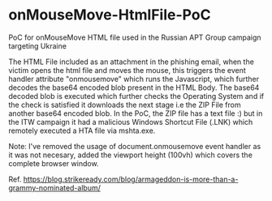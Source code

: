 # onMouseMove-HtmlFile-PoC
PoC for onMouseMove HTML file used in the Russian APT Group campaign targeting Ukraine

The HTML File included as an attachment in the phishing email, when the victim opens the html file and moves the mouse, this triggers the event handler attribute "onmousemove" which runs the Javascript, which further decodes the base64 encoded blob present in the HTML Body. The base64 decoded blob is executed which further checks the Operating System and if the check is satisfied it downloads the next stage i.e the ZIP File from another base64 encoded blob. In the PoC, the ZIP file has a text file :) but in the ITW campaign it had a malicious Windows Shortcut File (.LNK) which remotely executed a HTA file via mshta.exe.

Note: I've removed the usage of document.onmousemove event handler as it was not necesary, added the viewport height (100vh) which covers the complete browser window.

Ref. https://blog.strikeready.com/blog/armageddon-is-more-than-a-grammy-nominated-album/
